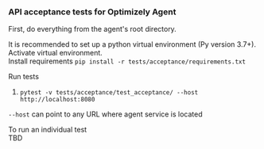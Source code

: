 ### API acceptance tests for Optimizely Agent

First, do everything from the agent's root directory. 

It is recommended to set up a python virtual environment (Py version 3.7+).    
Activate virtual environment.  
Install requirements `pip install -r tests/acceptance/requirements.txt` 


Run tests  
1. `pytest -v tests/acceptance/test_acceptance/ --host http://localhost:8080`

`--host` can point to any URL where agent service is located

To run an individual test  
TBD










